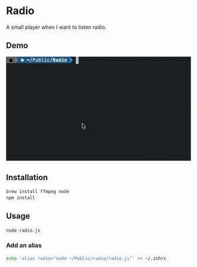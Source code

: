 # Radio
A small player when I want to listen radio.

## Demo
![Demo](demo.gif)

## Installation
```bash
brew install ffmpeg node
npm install
```

## Usage
```bash
node radio.js
```

### Add an alias
```bash
echo 'alias radio="node ~/Public/radio/radio.js"' >> ~/.zshrc
```
